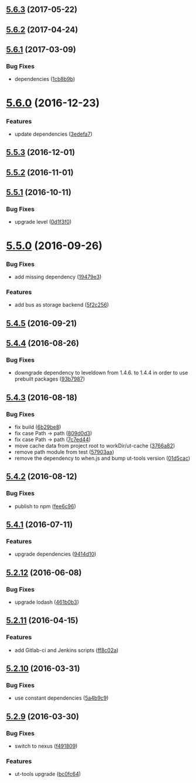 <a name="5.6.3"></a>
## [5.6.3](https://github.com/softwaregroup-bg/ut-cache/compare/v5.6.2...v5.6.3) (2017-05-22)



<a name="5.6.2"></a>
## [5.6.2](https://github.com/softwaregroup-bg/ut-cache/compare/v5.6.1...v5.6.2) (2017-04-24)



<a name="5.6.1"></a>
## [5.6.1](https://github.com/softwaregroup-bg/ut-cache/compare/v5.6.0...v5.6.1) (2017-03-09)


### Bug Fixes

* dependencies ([1cb8b9b](https://github.com/softwaregroup-bg/ut-cache/commit/1cb8b9b))



<a name="5.6.0"></a>
# [5.6.0](https://github.com/softwaregroup-bg/ut-cache/compare/v5.5.3...v5.6.0) (2016-12-23)


### Features

* update dependencies ([3edefa7](https://github.com/softwaregroup-bg/ut-cache/commit/3edefa7))



<a name="5.5.3"></a>
## [5.5.3](https://github.com/softwaregroup-bg/ut-cache/compare/v5.5.2...v5.5.3) (2016-12-01)



<a name="5.5.2"></a>
## [5.5.2](https://github.com/softwaregroup-bg/ut-cache/compare/v5.5.1...v5.5.2) (2016-11-01)



<a name="5.5.1"></a>
## [5.5.1](https://github.com/softwaregroup-bg/ut-cache/compare/v5.5.0...v5.5.1) (2016-10-11)


### Bug Fixes

* upgrade level ([0d1f3f0](https://github.com/softwaregroup-bg/ut-cache/commit/0d1f3f0))



<a name="5.5.0"></a>
# [5.5.0](https://github.com/softwaregroup-bg/ut-cache/compare/v5.4.5...v5.5.0) (2016-09-26)


### Bug Fixes

* add missing dependency ([19479e3](https://github.com/softwaregroup-bg/ut-cache/commit/19479e3))


### Features

* add bus as storage backend ([5f2c256](https://github.com/softwaregroup-bg/ut-cache/commit/5f2c256))



<a name="5.4.5"></a>
## [5.4.5](https://github.com/softwaregroup-bg/ut-cache/compare/v5.4.4...v5.4.5) (2016-09-21)



<a name="5.4.4"></a>
## [5.4.4](https://github.com/softwaregroup-bg/ut-cache/compare/v5.4.3...v5.4.4) (2016-08-26)


### Bug Fixes

* downgrade dependency to leveldown from 1.4.6. to 1.4.4 in order to use prebuilt packages ([93b7987](https://github.com/softwaregroup-bg/ut-cache/commit/93b7987))



<a name="5.4.3"></a>
## [5.4.3](https://github.com/softwaregroup-bg/ut-cache/compare/v5.4.2...v5.4.3) (2016-08-18)


### Bug Fixes

* fix build ([6b29be8](https://github.com/softwaregroup-bg/ut-cache/commit/6b29be8))
* fix case Path -> path ([809d0d3](https://github.com/softwaregroup-bg/ut-cache/commit/809d0d3))
* fix case Path -> path ([7c7ed44](https://github.com/softwaregroup-bg/ut-cache/commit/7c7ed44))
* move cache data from project root to workDir/ut-cache ([3766a82](https://github.com/softwaregroup-bg/ut-cache/commit/3766a82))
* remove path module from test ([57903aa](https://github.com/softwaregroup-bg/ut-cache/commit/57903aa))
* remove the dependency to when.js and bump ut-tools version ([01d5cac](https://github.com/softwaregroup-bg/ut-cache/commit/01d5cac))



<a name="5.4.2"></a>
## [5.4.2](https://github.com/softwaregroup-bg/ut-cache/compare/v5.4.1...v5.4.2) (2016-08-12)


### Bug Fixes

* publish to npm ([fee6c96](https://github.com/softwaregroup-bg/ut-cache/commit/fee6c96))



<a name="5.4.1"></a>
## [5.4.1](https://git.softwaregroup-bg.com/ut5/ut-cache/compare/v5.2.12...v5.4.1) (2016-07-11)


### Features

* upgrade dependencies ([9414d10](https://git.softwaregroup-bg.com/ut5/ut-cache/commit/9414d10))



<a name="5.2.12"></a>
## [5.2.12](https://git.softwaregroup-bg.com/ut5/ut-cache/compare/v5.2.11...v5.2.12) (2016-06-08)


### Bug Fixes

* upgrade lodash ([461b0b3](https://git.softwaregroup-bg.com/ut5/ut-cache/commit/461b0b3))



<a name="5.2.11"></a>
## [5.2.11](https://git.softwaregroup-bg.com/ut5/ut-cache/compare/v5.2.10...v5.2.11) (2016-04-15)


### Features

* add Gitlab-ci and Jenkins scripts ([ff8c02a](https://git.softwaregroup-bg.com/ut5/ut-cache/commit/ff8c02a))



<a name="5.2.10"></a>
## [5.2.10](https://git.softwaregroup-bg.com/ut5/ut-cache/compare/v5.2.9...v5.2.10) (2016-03-31)


### Bug Fixes

* use constant dependencies ([5a4b9c9](https://git.softwaregroup-bg.com/ut5/ut-cache/commit/5a4b9c9))



<a name="5.2.9"></a>
## [5.2.9](https://git.softwaregroup-bg.com/ut5/ut-cache/compare/v5.2.7...v5.2.9) (2016-03-30)


### Bug Fixes

* switch to nexus ([f491809](https://git.softwaregroup-bg.com/ut5/ut-cache/commit/f491809))

### Features

* ut-tools upgrade ([bc0fc64](https://git.softwaregroup-bg.com/ut5/ut-cache/commit/bc0fc64))



